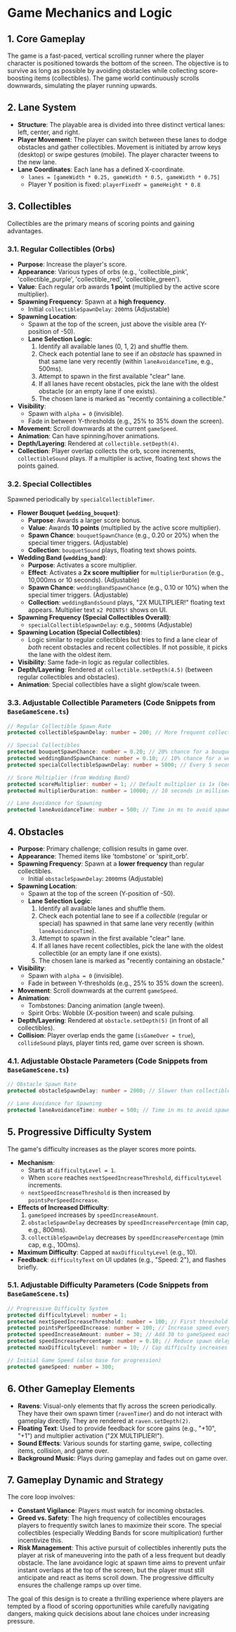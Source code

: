 # Game Mechanics and Logic

## 1. Core Gameplay

The game is a fast-paced, vertical scrolling runner where the player character is positioned towards the bottom of the screen. The objective is to survive as long as possible by avoiding obstacles while collecting score-boosting items (collectibles). The game world continuously scrolls downwards, simulating the player running upwards.

## 2. Lane System

* **Structure**: The playable area is divided into three distinct vertical lanes: left, center, and right.
* **Player Movement**: The player can switch between these lanes to dodge obstacles and gather collectibles. Movement is initiated by arrow keys (desktop) or swipe gestures (mobile). The player character tweens to the new lane.
* **Lane Coordinates**: Each lane has a defined X-coordinate.
    * `lanes = [gameWidth * 0.25, gameWidth * 0.5, gameWidth * 0.75]`
    * Player Y position is fixed: `playerFixedY = gameHeight * 0.8`

## 3. Collectibles

Collectibles are the primary means of scoring points and gaining advantages.

### 3.1. Regular Collectibles (Orbs)

* **Purpose**: Increase the player's score.
* **Appearance**: Various types of orbs (e.g., 'collectible_pink', 'collectible_purple', 'collectible_red', 'collectible_green').
* **Value**: Each regular orb awards **1 point** (multiplied by the active score multiplier).
* **Spawning Frequency**: Spawn at a **high frequency**.
    * Initial `collectibleSpawnDelay`: `200`ms (Adjustable)
* **Spawning Location**:
    * Spawn at the top of the screen, just above the visible area (Y-position of -50).
    * **Lane Selection Logic**:
        1. Identify all available lanes (0, 1, 2) and shuffle them.
        2. Check each potential lane to see if an *obstacle* has spawned in that same lane very recently (within `laneAvoidanceTime`, e.g., 500ms).
        3. Attempt to spawn in the first available "clear" lane.
        4. If all lanes have recent obstacles, pick the lane with the oldest obstacle (or an empty lane if one exists).
        5. The chosen lane is marked as "recently containing a collectible."
* **Visibility**:
    * Spawn with `alpha = 0` (invisible).
    * Fade in between Y-thresholds (e.g., 25% to 35% down the screen).
* **Movement**: Scroll downwards at the current `gameSpeed`.
* **Animation**: Can have spinning/hover animations.
* **Depth/Layering**: Rendered at `collectible.setDepth(4)`.
* **Collection**: Player overlap collects the orb, score increments, `collectibleSound` plays. If a multiplier is active, floating text shows the points gained.

### 3.2. Special Collectibles

Spawned periodically by `specialCollectibleTimer`.

* **Flower Bouquet (`wedding_bouquet`)**:
    * **Purpose**: Awards a larger score bonus.
    * **Value**: Awards **10 points** (multiplied by the active score multiplier).
    * **Spawn Chance**: `bouquetSpawnChance` (e.g., 0.20 or 20%) when the special timer triggers. (Adjustable)
    * **Collection**: `bouquetSound` plays, floating text shows points.
* **Wedding Band (`wedding_band`)**:
    * **Purpose**: Activates a score multiplier.
    * **Effect**: Activates a **2x score multiplier** for `multiplierDuration` (e.g., 10,000ms or 10 seconds). (Adjustable)
    * **Spawn Chance**: `weddingBandSpawnChance` (e.g., 0.10 or 10%) when the special timer triggers. (Adjustable)
    * **Collection**: `weddingBandsSound` plays, "2X MULTIPLIER!" floating text appears. Multiplier text `x2 POINTS!` shows on UI.
* **Spawning Frequency (Special Collectibles Overall)**:
    * `specialCollectibleSpawnDelay`: e.g., `5000`ms (Adjustable)
* **Spawning Location (Special Collectibles)**:
    * Logic similar to regular collectibles but tries to find a lane clear of *both* recent obstacles and recent collectibles. If not possible, it picks the lane with the oldest item.
* **Visibility**: Same fade-in logic as regular collectibles.
* **Depth/Layering**: Rendered at `collectible.setDepth(4.5)` (between regular collectibles and obstacles).
* **Animation**: Special collectibles have a slight glow/scale tween.

### 3.3. Adjustable Collectible Parameters (Code Snippets from `BaseGameScene.ts`)

```typescript
// Regular Collectible Spawn Rate
protected collectibleSpawnDelay: number = 200; // More frequent collectibles

// Special Collectibles
protected bouquetSpawnChance: number = 0.20; // 20% chance for a bouquet
protected weddingBandSpawnChance: number = 0.10; // 10% chance for a wedding band
protected specialCollectibleSpawnDelay: number = 5000; // Every 5 seconds

// Score Multiplier (from Wedding Band)
protected scoreMultiplier: number = 1; // Default multiplier is 1x (becomes 2)
protected multiplierDuration: number = 10000; // 10 seconds in milliseconds

// Lane Avoidance for Spawning
protected laneAvoidanceTime: number = 500; // Time in ms to avoid spawning in the same lane
```

## 4. Obstacles

* **Purpose**: Primary challenge; collision results in game over.
* **Appearance**: Themed items like 'tombstone' or 'spirit_orb'.
* **Spawning Frequency**: Spawn at a **lower frequency** than regular collectibles.
    * Initial `obstacleSpawnDelay`: `2000`ms (Adjustable)
* **Spawning Location**:
    * Spawn at the top of the screen (Y-position of -50).
    * **Lane Selection Logic**:
        1. Identify all available lanes and shuffle them.
        2. Check each potential lane to see if a *collectible* (regular or special) has spawned in that same lane very recently (within `laneAvoidanceTime`).
        3. Attempt to spawn in the first available "clear" lane.
        4. If all lanes have recent collectibles, pick the lane with the oldest collectible (or an empty lane if one exists).
        5. The chosen lane is marked as "recently containing an obstacle."
* **Visibility**:
    * Spawn with `alpha = 0` (invisible).
    * Fade in between Y-thresholds (e.g., 25% to 35% down the screen).
* **Movement**: Scroll downwards at the current `gameSpeed`.
* **Animation**:
    * Tombstones: Dancing animation (angle tween).
    * Spirit Orbs: Wobble (X-position tween) and scale pulsing.
* **Depth/Layering**: Rendered at `obstacle.setDepth(5)` (in front of all collectibles).
* **Collision**: Player overlap ends the game (`isGameOver = true`), `collideSound` plays, player tints red, game over screen is shown.

### 4.1. Adjustable Obstacle Parameters (Code Snippets from `BaseGameScene.ts`)

```typescript
// Obstacle Spawn Rate
protected obstacleSpawnDelay: number = 2000; // Slower than collectibles

// Lane Avoidance for Spawning
protected laneAvoidanceTime: number = 500; // Time in ms to avoid spawning in the same lane
```

## 5. Progressive Difficulty System

The game's difficulty increases as the player scores more points.

* **Mechanism**:
    * Starts at `difficultyLevel = 1`.
    * When `score` reaches `nextSpeedIncreaseThreshold`, `difficultyLevel` increments.
    * `nextSpeedIncreaseThreshold` is then increased by `pointsPerSpeedIncrease`.
* **Effects of Increased Difficulty**:
    1. `gameSpeed` increases by `speedIncreaseAmount`.
    2. `obstacleSpawnDelay` decreases by `speedIncreasePercentage` (min cap, e.g., 800ms).
    3. `collectibleSpawnDelay` decreases by `speedIncreasePercentage` (min cap, e.g., 100ms).
* **Maximum Difficulty**: Capped at `maxDifficultyLevel` (e.g., 10).
* **Feedback**: `difficultyText` on UI updates (e.g., "Speed: 2"), and flashes briefly.

### 5.1. Adjustable Difficulty Parameters (Code Snippets from `BaseGameScene.ts`)

```typescript
// Progressive Difficulty System
protected difficultyLevel: number = 1;
protected nextSpeedIncreaseThreshold: number = 100; // First threshold at 100 points
protected pointsPerSpeedIncrease: number = 100; // Increase speed every 100 points
protected speedIncreaseAmount: number = 30; // Add 30 to gameSpeed each threshold
protected speedIncreasePercentage: number = 0.10; // Reduce spawn delays by 10% each threshold
protected maxDifficultyLevel: number = 10; // Cap difficulty increases

// Initial Game Speed (also base for progression)
protected gameSpeed: number = 300;
```

## 6. Other Gameplay Elements

* **Ravens**: Visual-only elements that fly across the screen periodically. They have their own spawn timer (`ravenTimer`) and do not interact with gameplay directly. They are rendered at `raven.setDepth(2)`.
* **Floating Text**: Used to provide feedback for score gains (e.g., "+10", "+1") and multiplier activation ("2X MULTIPLIER!").
* **Sound Effects**: Various sounds for starting game, swipe, collecting items, collision, and game over.
* **Background Music**: Plays during gameplay and fades out on game over.

## 7. Gameplay Dynamic and Strategy

The core loop involves:

* **Constant Vigilance**: Players must watch for incoming obstacles.
* **Greed vs. Safety**: The high frequency of collectibles encourages players to frequently switch lanes to maximize their score. The special collectibles (especially Wedding Bands for score multiplication) further incentivize this.
* **Risk Management**: This active pursuit of collectibles inherently puts the player at risk of maneuvering into the path of a less frequent but deadly obstacle. The lane avoidance logic at spawn time aims to prevent unfair instant overlaps at the top of the screen, but the player must still anticipate and react as items scroll down. The progressive difficulty ensures the challenge ramps up over time.

The goal of this design is to create a thrilling experience where players are tempted by a flood of scoring opportunities while carefully navigating dangers, making quick decisions about lane choices under increasing pressure.
